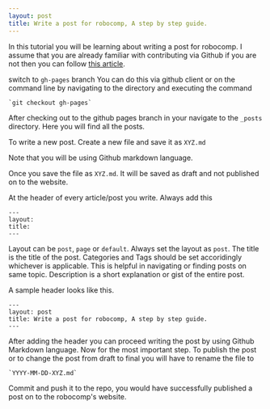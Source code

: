 ```yaml
---
layout: post
title: Write a post for robocomp, A step by step guide.
---
```


In this tutorial you will be learning about writing a post for robocomp. I assume that you are already familiar with contributing via Github if you are not then you can follow [this article](http://rajathkumarmp.github.io/robocomp/tutorial/2015/05/23/contribute/).

switch to `gh-pages` branch
You can do this via github client or on the command line by navigating to the directory and executing the command

    `git checkout gh-pages`

After checking out to the github pages branch in your navigate to the `_posts` directory. Here you will find all the posts.

To write a new post. Create a new file and save it as `XYZ.md`

Note that you will be using Github markdown language.

Once you save the file as `XYZ.md`. It will be saved as draft and not published on to the website.

At the header of every article/post you write. Always add this

    ---
    layout:
    title: 
    ---

Layout can be `post`, `page` or `default`. Always set the layout as `post`. The title is the title of the post. Categories and Tags should be set accoridingly whichever is applicable. This is helpful in navigating or finding posts on same topic. Description is a short explanation or gist of the entire post.

A sample header looks like this.

    ---
    layout: post
    title: Write a post for robocomp, A step by step guide.
    ---

After adding the header you can proceed writing the post by using Github Markdown language. Now for the most important step. To publish the post or to change the post from draft to final you will have to rename the file to

    `YYYY-MM-DD-XYZ.md`

Commit and push it to the repo, you would have successfully published a post on to the robocomp's website.
